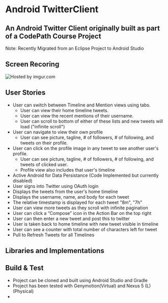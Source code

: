 # Android TwitterClient

## An Android Twitter Client originally built as part of a CodePath Course Project
 Note: Recently Migrated from an Eclipse Project to Android Studio

## Screen Recoring
<img src="http://i.imgur.com/OWGKWYZ.gif" title="Hosted by imgur.com" />

## User Stories
 - User can switch between Timeline and Mention views using tabs.
    - User can view their home timeline tweets.
    - User can view the recent mentions of their username.
    - User can scroll to bottom of either of these lists and new tweets will load ("infinite scroll")
 - User can navigate to view their own profile
    - User can see picture, tagline, # of followers, # of following, and tweets on their profile.
 - User can click on the profile image in any tweet to see another user's profile.
    - User can see picture, tagline, # of followers, # of following, and tweets of clicked user.
    - Profile view also includes that user's timeline
 - Active Android for Data Persistance (Code Implemented but currently disabled)
 - User signs into Twitter using OAuth login
 - Displays the tweets from the user's home timeline
 - Displays the username, name, and body for each tweet
 - The relative timestamp is displayed for each tweet "8m", "7h"
 - User can view more tweets as they scroll with infinite pagination
 - User can click a “Compose” icon in the Action Bar on the top right
 - User can then enter a new tweet and post this to twitter
 - User is taken back to home timeline with new tweet visible in timeline
 - User can see a counter with total number of characters left for tweet
 - Pull to Refresh Tweets for all Timelines

## Libraries and Implementations

## Build & Test
 - Project can be cloned and built using Android Studio and Gradle
 - Project has been tested with Genymotion(Virtual) and Nexus 5 (L) (Physical)
 - 
